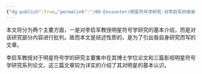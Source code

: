 ```yaml
---
{"dg-publish":true,"permalink":"/00-Encounter/明星符号学研究-对李启军的继承与批判/","tags":["personal/blog","哲学","微信公众号"]}
---
```


本文将分为两个主要方面，一是对李启军教授明星符号学研究的基本介绍，而是对该研究部分内容进行批判。故而本文是综述性质的，是为了引出我自身研究而写的文章。

李启军教授对于明星符号学的研究主要集中在其博士学位论文和三篇影视明星符号学研究系列论文。这三篇文章较为详实的介绍了其对明星的基本认识。